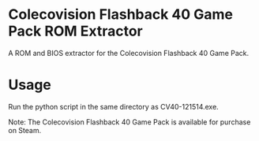 # Colecovision Flashback 40 Game Pack ROM Extractor
A ROM and BIOS extractor for the Colecovision Flashback 40 Game Pack.

# Usage
Run the python script in the same directory as CV40-121514.exe.

Note: The Colecovision Flashback 40 Game Pack is available for purchase on Steam.
